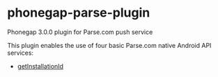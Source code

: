 phonegap-parse-plugin
=====================

Phonegap 3.0.0 plugin for Parse.com push service

This plugin enables the use of four basic Parse.com native Android API services:
* <a href="https://www.parse.com/docs/android/api/com/parse/ParseInstallation.html#getInstallationId()">getInstallationId</a>
